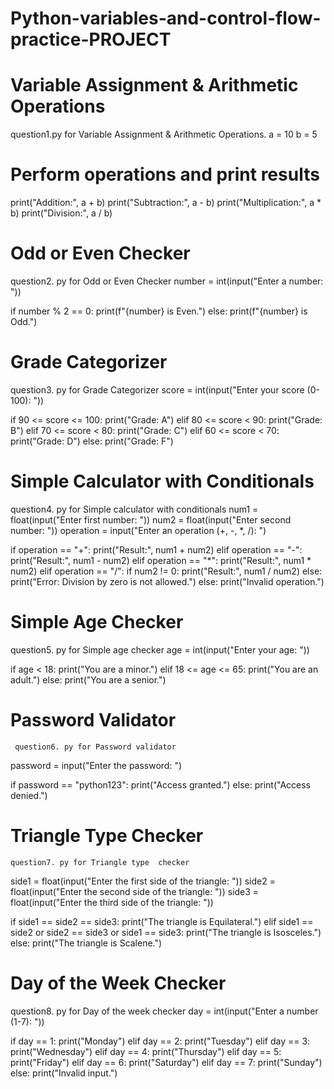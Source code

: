 # Python-variables-and-control-flow-practice-PROJECT
# Variable Assignment & Arithmetic Operations
question1.py for Variable Assignment & Arithmetic Operations.
a = 10
b = 5

# Perform operations and print results
print("Addition:", a + b)
print("Subtraction:", a - b)
print("Multiplication:", a * b)
print("Division:", a / b)

# Odd or Even Checker
question2. py for Odd or Even Checker
number = int(input("Enter a number: "))

if number % 2 == 0:
    print(f"{number} is Even.")
else:
    print(f"{number} is Odd.")

    
# Grade Categorizer
question3. py for Grade Categorizer
score = int(input("Enter your score (0-100): "))

if 90 <= score <= 100:
    print("Grade: A")
elif 80 <= score < 90:
    print("Grade: B")
elif 70 <= score < 80:
    print("Grade: C")
elif 60 <= score < 70:
    print("Grade: D")
else:
    print("Grade: F")

 # Simple Calculator with Conditionals
 question4. py for Simple calculator with conditionals
num1 = float(input("Enter first number: "))
num2 = float(input("Enter second number: "))
operation = input("Enter an operation (+, -, *, /): ")

if operation == "+":
    print("Result:", num1 + num2)
elif operation == "-":
    print("Result:", num1 - num2)
elif operation == "*":
    print("Result:", num1 * num2)
elif operation == "/":
    if num2 != 0:
        print("Result:", num1 / num2)
    else:
        print("Error: Division by zero is not allowed.")
else:
    print("Invalid operation.")   

  # Simple Age Checker
  question5. py for Simple age checker
age = int(input("Enter your age: "))

if age < 18:
    print("You are a minor.")
elif 18 <= age <= 65:
    print("You are an adult.")
else:
    print("You are a senior.")

   # Password Validator
     question6. py for Password validator
password = input("Enter the password: ")

if password == "python123":
    print("Access granted.")
else:
    print("Access denied.")

   # Triangle Type Checker
    question7. py for Triangle type  checker
side1 = float(input("Enter the first side of the triangle: "))
side2 = float(input("Enter the second side of the triangle: "))
side3 = float(input("Enter the third side of the triangle: "))

if side1 == side2 == side3:
    print("The triangle is Equilateral.")
elif side1 == side2 or side2 == side3 or side1 == side3:
    print("The triangle is Isosceles.")
else:
    print("The triangle is Scalene.")

   # Day of the Week Checker
   question8. py for Day of the week  checker
day = int(input("Enter a number (1-7): "))

if day == 1:
    print("Monday")
elif day == 2:
    print("Tuesday")
elif day == 3:
    print("Wednesday")
elif day == 4:
    print("Thursday")
elif day == 5:
    print("Friday")
elif day == 6:
    print("Saturday")
elif day == 7:
    print("Sunday")
else:
    print("Invalid input.")
